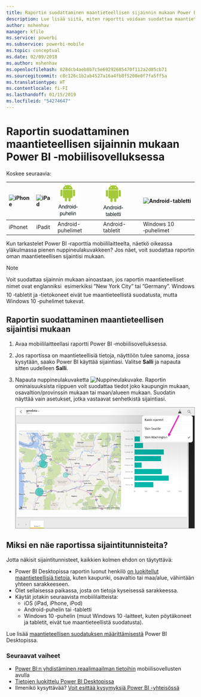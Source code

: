 ```yaml
---
title: Raportin suodattaminen maantieteellisen sijainnin mukaan Power BI ‑mobiilisovelluksessa
description: Lue lisää siitä, miten raportti voidaan suodattaa maantieteellisen sijainnin mukaan Microsoft Power BI ‑mobiilisovelluksissa, jos raportin omistaja on määrittänyt maantieteelliset tunnisteet.
author: mshenhav
manager: kfile
ms.service: powerbi
ms.subservice: powerbi-mobile
ms.topic: conceptual
ms.date: 02/09/2018
ms.author: mshenhav
ms.openlocfilehash: 828dcb4aeb8b7c5e69292685470f112a2d85cb71
ms.sourcegitcommit: c8c126c1b2ab4527a16a4fb8f5208e0f7fa5ff5a
ms.translationtype: HT
ms.contentlocale: fi-FI
ms.lasthandoff: 01/15/2019
ms.locfileid: "54274647"
---
```

# <a name="filter-a-report-by-geographic-location-in-the-power-bi-mobile-apps"></a>Raportin suodattaminen maantieteellisen sijainnin mukaan Power BI ‑mobiilisovelluksessa
Koskee seuraavia:

| ![iPhone](./media/mobile-apps-geographic-filtering/iphone-logo-50-px.png) | ![iPad](./media/mobile-apps-geographic-filtering/ipad-logo-50-px.png) | ![Android-puhelin](./media/mobile-apps-geographic-filtering/android-phone-logo-50-px.png) | ![Android-tabletti](./media/mobile-apps-geographic-filtering/android-tablet-logo-50-px.png) | ![Android-tabletti](./media/mobile-apps-geographic-filtering/win-10-logo-50-px.png) |
|:--- |:--- |:--- |:--- |:--- |
| iPhonet |iPadit |Android-puhelimet |Android-tabletit |Windows 10 ‑puhelimet |

Kun tarkastelet Power BI ‑raporttia mobiililaitteelta, näetkö oikeassa yläkulmassa pienen nuppineulakuvakkeen? Jos näet, voit suodattaa raportin oman maantieteellisen sijaintisi mukaan.

> [!NOTE]
> Voit suodattaa sijainnin mukaan ainoastaan, jos raportin maantieteelliset nimet ovat englanniksi &#150; esimerkiksi ”New York City” tai ”Germany”. Windows 10 ‑tabletit ja ‑tietokoneet eivät tue maantieteellistä suodatusta, mutta Windows 10 ‑puhelimet tukevat.
> 
> 

## <a name="filter-your-report-by-your-geographic-location"></a>Raportin suodattaminen maantieteellisen sijaintisi mukaan
1. Avaa mobiililaitteellasi raportti Power BI ‑mobiilisovelluksessa.
2. Jos raportissa on maantieteellisiä tietoja, näyttöön tulee sanoma, jossa kysytään, saako Power BI käyttää sijaintiasi. Valitse **Salli** ja napauta sitten uudelleen **Salli**.
3. Napauta nuppineulakuvaketta ![Nuppineulakuvake](./media/mobile-apps-geographic-filtering/power-bi-mobile-geo-icon.png). Raportin ominaisuuksista riippuen voit suodattaa tiedot joko kaupungin mukaan, osavaltion/provinssin mukaan tai maan/alueen mukaan. Suodatin näyttää vain asetukset, jotka vastaavat senhetkistä sijaintiasi.
   
    ![Nuppineulasuodatin](./media/mobile-apps-geographic-filtering/power-bi-mobile-geo-map-set-filter.png)

## <a name="why-dont-i-see-location-tags-on-a-report"></a>Miksi en näe raportissa sijaintitunnisteita?
Jotta näkisit sijaintitunnisteet, kaikkien kolmen ehdon on täytyttävä: 

* Power BI Desktopissa raportin luonut henkilö [on luokitellut maantieteellisiä tietoja](../../desktop-mobile-geofiltering.md), kuten kaupunki, osavaltio tai maa/alue, vähintään yhteen sarakkeeseen.
* Olet sellaisessa paikassa, josta on tietoja kyseisessä sarakkeessa.
* Käytät jotakin seuraavista mobiililaitteista:
  * iOS (iPad, iPhone, iPod)
  * Android-puhelin tai ‑tabletti
  * Windows 10 ‑puhelin (muut Windows 10 ‑laitteet, kuten pöytäkoneet ja tabletit, eivät tue maantieteellistä suodatusta).

Lue lisää [maantieteellisen suodatuksen määrittämisestä](../../desktop-mobile-geofiltering.md) Power BI Desktopissa.

### <a name="next-steps"></a>Seuraavat vaiheet
* [Power BI:n yhdistäminen reaalimaailman tietoihin](mobile-apps-data-in-real-world-context.md) mobiilisovellusten avulla
* [Tietojen luokittelu Power BI Desktopissa](../../desktop-data-categorization.md) 
* Ilmenikö kysyttävää? [Voit esittää kysymyksiä Power BI -yhteisössä](http://community.powerbi.com/)

